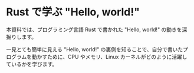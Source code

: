 # Rust で学ぶ "Hello, world!"

本資料では、プログラミング言語 Rust で書かれた "Hello, world!" の動きを深掘りします。

一見とても簡単に見える "Hello, world!" の裏側を知ることで、自分で書いたプログラムを動かすために、CPU やメモリ、Linux カーネルがどのように活躍しているかを学びます。
